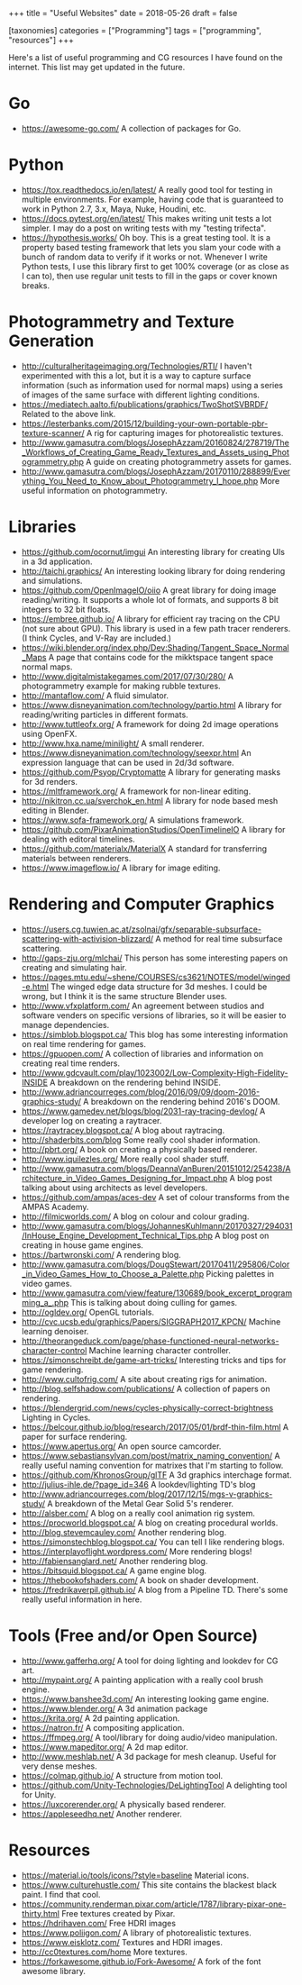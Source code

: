 +++
title = "Useful Websites"
date = 2018-05-26
draft = false

[taxonomies]
categories = ["Programming"]
tags = ["programming", "resources"]
+++

Here's a list of useful programming and CG resources I have found on the internet. This list may get updated in the future.

# Go
- https://awesome-go.com/ A collection of packages for Go.

# Python
- https://tox.readthedocs.io/en/latest/ A really good tool for testing in multiple environments. For example, having code that is guaranteed to work in Python 2.7, 3.x, Maya, Nuke, Houdini, etc.
- https://docs.pytest.org/en/latest/ This makes writing unit tests a lot simpler. I may do a post on writing tests with my "testing trifecta".
- https://hypothesis.works/ Oh boy. This is a great testing tool. It is a property based testing framework that lets you slam your code with a bunch of random data to verify if it works or not. Whenever I write Python tests, I use this library first to get 100% coverage (or as close as I can to), then use regular unit tests to fill in the gaps or cover known breaks.

# Photogrammetry and Texture Generation
- http://culturalheritageimaging.org/Technologies/RTI/ I haven't experimented with this a lot, but it is a way to capture surface information (such as information used for normal maps) using a series of images of the same surface with different lighting conditions.
- https://mediatech.aalto.fi/publications/graphics/TwoShotSVBRDF/ Related to the above link.
- https://lesterbanks.com/2015/12/building-your-own-portable-pbr-texture-scanner/ A rig for capturing images for photorealistic textures.
- http://www.gamasutra.com/blogs/JosephAzzam/20160824/278719/The_Workflows_of_Creating_Game_Ready_Textures_and_Assets_using_Photogrammetry.php A guide on creating photogrammetry assets for games.
- http://www.gamasutra.com/blogs/JosephAzzam/20170110/288899/Everything_You_Need_to_Know_about_Photogrammetry_I_hope.php More useful information on photogrammetry.

# Libraries
- https://github.com/ocornut/imgui An interesting library for creating UIs in a 3d application.
- http://taichi.graphics/ An interesting looking library for doing rendering and simulations.
- https://github.com/OpenImageIO/oiio A great library for doing image reading/writing. It supports a whole lot of formats, and supports 8 bit integers to 32 bit floats.
- https://embree.github.io/ A library for efficient ray tracing on the CPU (not sure about GPU). This library is used in a few path tracer renderers. (I think Cycles, and V-Ray are included.)
- https://wiki.blender.org/index.php/Dev:Shading/Tangent_Space_Normal_Maps A page that contains code for the mikktspace tangent space normal maps.
- http://www.digitalmistakegames.com/2017/07/30/280/ A photogrammetry example for making rubble textures.
- http://mantaflow.com/ A fluid simulator.
- https://www.disneyanimation.com/technology/partio.html A library for reading/writing particles in different formats.
- http://www.tuttleofx.org/ A framework for doing 2d image operations using OpenFX.
- http://www.hxa.name/minilight/ A small renderer.
- https://www.disneyanimation.com/technology/seexpr.html An expression language that can be used in 2d/3d software.
- https://github.com/Psyop/Cryptomatte A library for generating masks for 3d renders.
- https://mltframework.org/ A framework for non-linear editing.
- http://nikitron.cc.ua/sverchok_en.html A library for node based mesh editing in Blender.
- https://www.sofa-framework.org/ A simulations framework.
- https://github.com/PixarAnimationStudios/OpenTimelineIO A library for dealing with editoral timelines.
- https://github.com/materialx/MaterialX A standard for transferring materials between renderers.
- https://www.imageflow.io/ A library for image editing.

# Rendering and Computer Graphics
- https://users.cg.tuwien.ac.at/zsolnai/gfx/separable-subsurface-scattering-with-activision-blizzard/ A method for real time subsurface scattering.
- http://gaps-zju.org/mlchai/ This person has some interesting papers on creating and simulating hair.
- https://pages.mtu.edu/~shene/COURSES/cs3621/NOTES/model/winged-e.html The winged edge data structure for 3d meshes. I could be wrong, but I think it is the same structure Blender uses.
- http://www.vfxplatform.com/ An agreement between studios and software venders on specific versions of libraries, so it will be easier to manage dependencies.
- https://simblob.blogspot.ca/ This blog has some interesting information on real time rendering for games.
- https://gpuopen.com/ A collection of libraries and information on creating real time renders.
- http://www.gdcvault.com/play/1023002/Low-Complexity-High-Fidelity-INSIDE A breakdown on the rendering behind INSIDE.
- http://www.adriancourreges.com/blog/2016/09/09/doom-2016-graphics-study/ A breakdown on the rendering behind 2016's DOOM.
- https://www.gamedev.net/blogs/blog/2031-ray-tracing-devlog/ A developer log on creating a raytracer.
- https://raytracey.blogspot.ca/ A blog about raytracing.
- http://shaderbits.com/blog Some really cool shader information.
- http://pbrt.org/ A book on creating a physically based renderer.
- http://www.iquilezles.org/ More really cool shader stuff.
- http://www.gamasutra.com/blogs/DeannaVanBuren/20151012/254238/Architecture_in_Video_Games_Designing_for_Impact.php A blog post talking about using architects as level developers.
- https://github.com/ampas/aces-dev A set of colour transforms from the AMPAS Academy.
- http://filmicworlds.com/ A blog on colour and colour grading.
- http://www.gamasutra.com/blogs/JohannesKuhlmann/20170327/294031/InHouse_Engine_Development_Technical_Tips.php A blog post on creating in house game engines.
- https://bartwronski.com/ A rendering blog.
- http://www.gamasutra.com/blogs/DougStewart/20170411/295806/Color_in_Video_Games_How_to_Choose_a_Palette.php Picking palettes in video games.
- http://www.gamasutra.com/view/feature/130689/book_excerpt_programming_a_.php This is talking about doing culling for games.
- http://ogldev.org/ OpenGL tutorials.
- http://cvc.ucsb.edu/graphics/Papers/SIGGRAPH2017_KPCN/ Machine learning denoiser.
- http://theorangeduck.com/page/phase-functioned-neural-networks-character-control Machine learning character controller.
- https://simonschreibt.de/game-art-tricks/ Interesting tricks and tips for game rendering.
- http://www.cultofrig.com/ A site about creating rigs for animation.
- http://blog.selfshadow.com/publications/ A collection of papers on rendering.
- https://blendergrid.com/news/cycles-physically-correct-brightness Lighting in Cycles.
- https://belcour.github.io/blog/research/2017/05/01/brdf-thin-film.html A paper for surface rendering.
- https://www.apertus.org/ An open source camcorder.
- https://www.sebastiansylvan.com/post/matrix_naming_convention/ A really useful naming convention for matrixes that I'm starting to follow.
- https://github.com/KhronosGroup/glTF A 3d graphics interchage format.
- http://julius-ihle.de/?page_id=346 A lookdev/lighting TD's blog
- http://www.adriancourreges.com/blog/2017/12/15/mgs-v-graphics-study/ A breakdown of the Metal Gear Solid 5's renderer.
- http://alsber.com/ A blog on a really cool animation rig system.
- https://procworld.blogspot.ca/ A blog on creating procedural worlds.
- http://blog.stevemcauley.com/ Another rendering blog.
- https://simonstechblog.blogspot.ca/ You can tell I like rendering blogs.
- https://interplayoflight.wordpress.com/ More rendering blogs!
- http://fabiensanglard.net/ Another rendering blog.
- https://bitsquid.blogspot.ca/ A game engine blog.
- https://thebookofshaders.com/ A book on shader development.
- https://fredrikaverpil.github.io/ A blog from a Pipeline TD. There's some really useful information in here.

# Tools (Free and/or Open Source)
- http://www.gafferhq.org/ A tool for doing lighting and lookdev for CG art.
- http://mypaint.org/ A painting application with a really cool brush engine.
- https://www.banshee3d.com/ An interesting looking game engine.
- https://www.blender.org/ A 3d animation package
- https://krita.org/ A 2d painting application.
- https://natron.fr/ A compositing application.
- https://ffmpeg.org/ A tool/library for doing audio/video manipulation.
- https://www.mapeditor.org/ A 2d map editor.
- http://www.meshlab.net/ A 3d package for mesh cleanup. Useful for very dense meshes.
- https://colmap.github.io/ A structure from motion tool.
- https://github.com/Unity-Technologies/DeLightingTool A delighting tool for Unity.
- https://luxcorerender.org/ A physically based renderer.
- https://appleseedhq.net/ Another renderer.

# Resources
- https://material.io/tools/icons/?style=baseline Material icons.
- https://www.culturehustle.com/ This site contains the blackest black paint. I find that cool.
- https://community.renderman.pixar.com/article/1787/library-pixar-one-thirty.html Free textures created by Pixar.
- https://hdrihaven.com/ Free HDRI images
- https://www.poliigon.com/ A library of photorealistic textures.
- https://www.eisklotz.com/ Textures and HDRI images.
- http://cc0textures.com/home More textures.
- https://forkawesome.github.io/Fork-Awesome/ A fork of the font awesome library.
